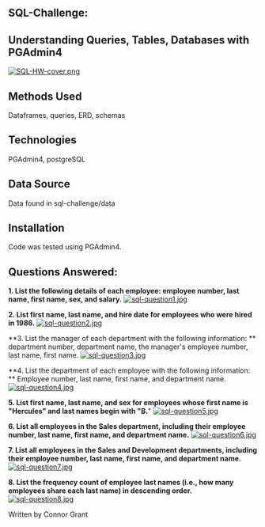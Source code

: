 ## SQL-Challenge:
## Understanding Queries, Tables, Databases with PGAdmin4
[![SQL-HW-cover.png](https://i.postimg.cc/y86GFMjT/SQL-HW-cover.png)](https://postimg.cc/sv8Kz0tB)


## Methods Used
Dataframes, queries, ERD, schemas

## Technologies
PGAdmin4, postgreSQL



## Data Source
Data found in sql-challenge/data

## Installation
Code was tested using PGAdmin4.

## Questions Answered:

**1. List the following details of each employee: employee number, last name, first name, sex, and salary.**
[![sql-question1.jpg](https://i.postimg.cc/52DHjbCs/sql-question1.jpg)](https://postimg.cc/Wd6pHRSZ)


**2. List first name, last name, and hire date for employees who were hired in 1986.**
[![sql-question2.jpg](https://i.postimg.cc/SKpyws8b/sql-question2.jpg)](https://postimg.cc/qNjVKpj1)


**3. List the manager of each department with the following information: **
department number, department name, the manager's employee number, last name, first name.
[![sql-question3.jpg](https://i.postimg.cc/bw1PHh5C/sql-question3.jpg)](https://postimg.cc/fVW1D6Dm)


**4. List the department of each employee with the following information: **
Employee number, last name, first name, and department name.
[![sql-question4.jpg](https://i.postimg.cc/VsSkr3zT/sql-question4.jpg)](https://postimg.cc/JtLLSYDc)


**5. List first name, last name, and sex for employees whose first name is "Hercules"
and last names begin with "B.**"
[![sql-question5.jpg](https://i.postimg.cc/s2NR3gG2/sql-question5.jpg)](https://postimg.cc/Tygs9G98)


**6. List all employees in the Sales department, including their employee number, 
last name, first name, and department name.**
[![sql-question6.jpg](https://i.postimg.cc/1597YZ47/sql-question6.jpg)](https://postimg.cc/V5VFdpqX)


**7. List all employees in the Sales and Development departments, 
including their employee number, last name, first name, and department name.**
[![sql-question7.jpg](https://i.postimg.cc/4xH6W8vF/sql-question7.jpg)](https://postimg.cc/3k70RFcg)


**8. List the frequency count of employee last names (i.e., how many employees share each last name) 
in descending order.**
[![sql-question8.jpg](https://i.postimg.cc/3wCDqzk9/sql-question8.jpg)](https://postimg.cc/Lq5XYCBZ)



Written by Connor Grant
